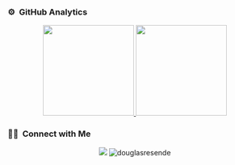 
<!-- ## 👋 &nbsp;Hey there! I'm Douglas -->

### ⚙️ &nbsp;GitHub Analytics

<p align="center">
<a href="https://github.com/douglasresende">
  <img height="180em" src="https://github-readme-stats-eight-theta.vercel.app/api?username=douglasresende&show_icons=true&theme=algolia&include_all_commits=true&count_private=true"/>
  <img height="180em" src="https://github-readme-stats-eight-theta.vercel.app/api/top-langs/?username=douglasresende&layout=compact&langs_count=8&theme=algolia"/>
</a>
</p>

### 🤝🏻 &nbsp;Connect with Me

<p align="center">
<a href="https://linkedin.com/in/douglas-camargo-66757a4a/"><img src="https://img.shields.io/badge/-Linkedin%20Douglas-%230077B5?style=flat&logo=Linkedin&logoColor=white"/></a>
<img src="https://komarev.com/ghpvc/?username=douglasresende" alt="douglasresende" />
</p>

